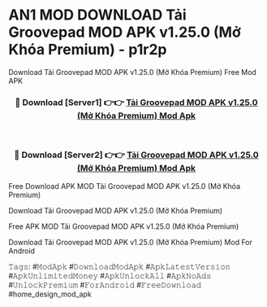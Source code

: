 # AN1 MOD DOWNLOAD Tải Groovepad MOD APK v1.25.0 (Mở Khóa Premium) - p1r2p
Download Tải Groovepad MOD APK v1.25.0 (Mở Khóa Premium) Free Mod APK

<div align="center">
<h3>🔴 Download [Server1] 👉👉 <a href="https://apk-comot.site?title=Tải_Groovepad_MOD_APK_v1.25.0_(Mở_Khóa_Premium)">Tải Groovepad MOD APK v1.25.0 (Mở Khóa Premium) Mod Apk</a></h3><br>

<h3>🔴 Download [Server2] 👉👉 <a href="https://apk-comot.site?title=Tải_Groovepad_MOD_APK_v1.25.0_(Mở_Khóa_Premium)">Tải Groovepad MOD APK v1.25.0 (Mở Khóa Premium) Mod Apk</a></h3>
</div>


Free Download APK MOD Tải Groovepad MOD APK v1.25.0 (Mở Khóa Premium)

Download Tải Groovepad MOD APK v1.25.0 (Mở Khóa Premium) 

Free APK MOD Tải Groovepad MOD APK v1.25.0 (Mở Khóa Premium) 

Download Tải Groovepad MOD APK v1.25.0 (Mở Khóa Premium) Mod For Android

𝚃𝚊𝚐𝚜: #𝙼𝚘𝚍𝙰𝚙𝚔 #𝙳𝚘𝚠𝚗𝚕𝚘𝚊𝚍𝙼𝚘𝚍𝙰𝚙𝚔 #𝙰𝚙𝚔𝙻𝚊𝚝𝚎𝚜𝚝𝚅𝚎𝚛𝚜𝚒𝚘𝚗 #𝙰𝚙𝚔𝚄𝚗𝚕𝚒𝚖𝚒𝚝𝚎𝚍𝙼𝚘𝚗𝚎𝚢 #𝙰𝚙𝚔𝚄𝚗𝚕𝚘𝚌𝚔𝙰𝚕𝚕 #𝙰𝚙𝚔𝙽𝚘𝙰𝚍𝚜 #𝚄𝚗𝚕𝚘𝚌𝚔𝙿𝚛𝚎𝚖𝚒𝚞𝚖 #𝙵𝚘𝚛𝙰𝚗𝚍𝚛𝚘𝚒𝚍 #𝙵𝚛𝚎𝚎𝙳𝚘𝚠𝚗𝚕𝚘𝚊𝚍 #home_design_mod_apk